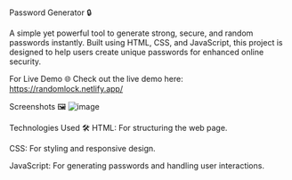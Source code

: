 Password Generator 🔒

A simple yet powerful tool to generate strong, secure, and random passwords instantly. Built using HTML, CSS, and JavaScript, this project is designed to help users create unique passwords for enhanced online security.

For Live Demo 🌐
Check out the live demo here: https://randomlock.netlify.app/

Screenshots 🖼️
![image](https://github.com/user-attachments/assets/f6069c48-efc0-4e53-9808-c14339d5cf7a)

Technologies Used 🛠️
HTML: For structuring the web page.

CSS: For styling and responsive design.

JavaScript: For generating passwords and handling user interactions.
